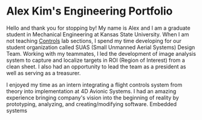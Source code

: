 # Alex Kim's Engineering Portfolio

Hello and thank you for stopping by! My name is Alex and I am a graduate student in Mechanical Engineering at Kansas State University. When I am not teaching [Controls](https://catalog.k-state.edu/preview_course_nopop.php?catoid=16&coid=82554) lab sections, I spend my time developing for our student organization called SUAS (Small Unmanned Aerial Systems) Design Team. Working with my teammates, I led the development of image analysis system to capture and localize targets in ROI (Region of Interest) from a clean sheet. I also had an opportunity to lead the team as a president as well as serving as a treasurer.

I enjoyed my time as an intern integrating a flight controls system from theory into implementation at 4D Avionic Systems. I had an amazing experience bringing company's vision into the beginning of reality by prototyping, analyzing, and creating/modifying software. Embedded systems
